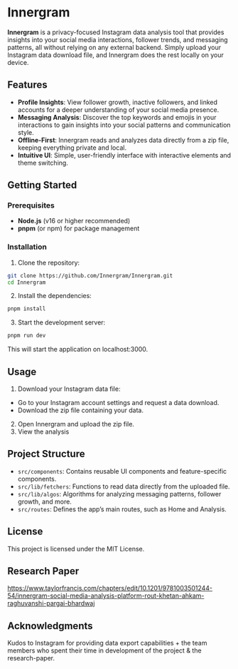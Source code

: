 # Innergram

**Innergram** is a privacy-focused Instagram data analysis tool that provides insights into your social media interactions, follower trends, and messaging patterns, all without relying on any external backend. Simply upload your Instagram data download file, and Innergram does the rest locally on your device.

## Features

- **Profile Insights**: View follower growth, inactive followers, and linked accounts for a deeper understanding of your social media presence.
- **Messaging Analysis**: Discover the top keywords and emojis in your interactions to gain insights into your social patterns and communication style.
- **Offline-First**: Innergram reads and analyzes data directly from a zip file, keeping everything private and local.
- **Intuitive UI**: Simple, user-friendly interface with interactive elements and theme switching.

## Getting Started

### Prerequisites

- **Node.js** (v16 or higher recommended)
- **pnpm** (or npm) for package management

### Installation

1. Clone the repository:

 ```bash
 git clone https://github.com/Innergram/Innergram.git
 cd Innergram
 ```
   
2. Install the dependencies:
   
  ```bash
  pnpm install
  ```

3. Start the development server:
   
  ```bash
  pnpm run dev
  ```
This will start the application on localhost:3000.

## Usage

1. Download your Instagram data file:
  - Go to your Instagram account settings and request a data download.
  - Download the zip file containing your data.
2. Open Innergram and upload the zip file.
3. View the analysis

## Project Structure

- `src/components`: Contains reusable UI components and feature-specific components.
- `src/lib/fetchers`: Functions to read data directly from the uploaded file.
- `src/lib/algos`: Algorithms for analyzing messaging patterns, follower growth, and more.
- `src/routes`: Defines the app’s main routes, such as Home and Analysis.

## License

This project is licensed under the MIT License.

## Research Paper

https://www.taylorfrancis.com/chapters/edit/10.1201/9781003501244-54/innergram-social-media-analysis-platform-rout-khetan-ahkam-raghuvanshi-pargai-bhardwaj

## Acknowledgments

Kudos to Instagram for providing data export capabilities + the team members who spent their time in development of the project & the research-paper.
